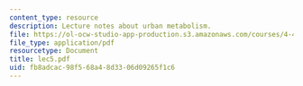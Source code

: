 ```yaml
---
content_type: resource
description: Lecture notes about urban metabolism.
file: https://ol-ocw-studio-app-production.s3.amazonaws.com/courses/4-406-ecologies-of-construction-spring-2007/fb8adcac98f568a48d3306d09265f1c6_lec5.pdf
file_type: application/pdf
resourcetype: Document
title: lec5.pdf
uid: fb8adcac-98f5-68a4-8d33-06d09265f1c6
---
```

